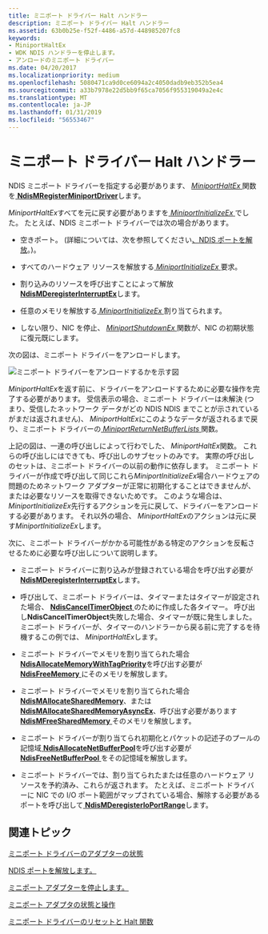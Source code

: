 ```yaml
---
title: ミニポート ドライバー Halt ハンドラー
description: ミニポート ドライバー Halt ハンドラー
ms.assetid: 63b0b25e-f52f-4486-a57d-448985207fc8
keywords:
- MiniportHaltEx
- WDK NDIS ハンドラーを停止します。
- アンロードのミニポート ドライバー
ms.date: 04/20/2017
ms.localizationpriority: medium
ms.openlocfilehash: 5080471ca9d0ce6094a2c4050dadb9eb352b5ea4
ms.sourcegitcommit: a33b7978e22d5bb9f65ca7056f955319049a2e4c
ms.translationtype: MT
ms.contentlocale: ja-JP
ms.lasthandoff: 01/31/2019
ms.locfileid: "56553467"
---
```

# <a name="miniport-driver-halt-handler"></a>ミニポート ドライバー Halt ハンドラー





NDIS ミニポート ドライバーを指定する必要があります、 [ *MiniportHaltEx* ](https://msdn.microsoft.com/library/windows/hardware/ff559388)関数を[ **NdisMRegisterMiniportDriver**](https://msdn.microsoft.com/library/windows/hardware/ff563654)します。

*MiniportHaltEx*すべてを元に戻す必要がありますを[ *MiniportInitializeEx* ](https://msdn.microsoft.com/library/windows/hardware/ff559389)でした。 たとえば、NDIS ミニポート ドライバーでは次の場合があります。

-   空きポート。 (詳細については、次を参照してください[、NDIS ポートを解放](freeing-an-ndis-port.md)。)。

-   すべてのハードウェア リソースを解放する[ *MiniportInitializeEx* ](https://msdn.microsoft.com/library/windows/hardware/ff559389)要求。

-   割り込みのリソースを呼び出すことによって解放[ **NdisMDeregisterInterruptEx**](https://msdn.microsoft.com/library/windows/hardware/ff563575)します。

-   任意のメモリを解放する[ *MiniportInitializeEx* ](https://msdn.microsoft.com/library/windows/hardware/ff559389)割り当てられます。

-   しない限り、NIC を停止、 [ *MiniportShutdownEx* ](https://msdn.microsoft.com/library/windows/hardware/ff559449)関数が、NIC の初期状態に復元既にします。

次の図は、ミニポート ドライバーをアンロードします。

![ミニポート ドライバーをアンロードするかを示す図](images/207-11.png)

*MiniportHaltEx*を返す前に、ドライバーをアンロードするために必要な操作を完了する必要があります。 受信表示の場合、ミニポート ドライバーは未解決 (つまり、受信したネットワーク データがどの NDIS NDIS までことが示されているがまだは返されません)、 *MiniportHaltEx*にこのようなデータが返されるまで戻り、ミニポート ドライバーの[ *MiniportReturnNetBufferLists* ](https://msdn.microsoft.com/library/windows/hardware/ff559437)関数。

上記の図は、一連の呼び出しによって行わでした、 *MiniportHaltEx*関数。 これらの呼び出しにはできても、呼び出しのサブセットのみです。 実際の呼び出しのセットは、ミニポート ドライバーの以前の動作に依存します。 ミニポート ドライバーが作成で呼び出して同じこれら*MiniportInitializeEx*場合ハードウェアの問題のためネットワーク アダプターが正常に初期化することはできませんが、または必要なリソースを取得できないためです。 このような場合は、 *MiniportInitializeEx*先行するアクションを元に戻して、ドライバーをアンロードする必要があります。 それ以外の場合、 *MiniportHaltEx*のアクションは元に戻す*MiniportInitializeEx*します。

次に、ミニポート ドライバーがかかる可能性がある特定のアクションを反転させるために必要な呼び出しについて説明します。

-   ミニポート ドライバーに割り込みが登録されている場合を呼び出す必要が[ **NdisMDeregisterInterruptEx**](https://msdn.microsoft.com/library/windows/hardware/ff563575)します。

-   呼び出して、ミニポート ドライバーは、タイマーまたはタイマーが設定された場合、 [ **NdisCancelTimerObject** ](https://msdn.microsoft.com/library/windows/hardware/ff561624)のために作成した各タイマー。 呼び出し**NdisCancelTimerObject**失敗した場合、タイマーが既に発生しました。 ミニポート ドライバーが、タイマーのハンドラーから戻る前に完了するを待機するこの例では、 *MiniportHaltEx*します。

-   ミニポート ドライバーでメモリを割り当てられた場合[ **NdisAllocateMemoryWithTagPriority**](https://msdn.microsoft.com/library/windows/hardware/ff561606)を呼び出す必要が[ **NdisFreeMemory** ](https://msdn.microsoft.com/library/windows/hardware/ff562577)にそのメモリを解放します。

-   ミニポート ドライバーでメモリを割り当てられた場合[ **NdisMAllocateSharedMemory**](https://msdn.microsoft.com/library/windows/hardware/ff562782)、または[ **NdisMAllocateSharedMemoryAsyncEx**](https://msdn.microsoft.com/library/windows/hardware/ff562784)、呼び出す必要があります[ **NdisMFreeSharedMemory** ](https://msdn.microsoft.com/library/windows/hardware/ff563589)そのメモリを解放します。

-   ミニポート ドライバーが割り当てられ初期化とパケットの記述子のプールの記憶域[ **NdisAllocateNetBufferPool**](https://msdn.microsoft.com/library/windows/hardware/ff561611)を呼び出す必要が[ **NdisFreeNetBufferPool** ](https://msdn.microsoft.com/library/windows/hardware/ff562592)をその記憶域を解放します。

-   ミニポート ドライバーでは、割り当てられたまたは任意のハードウェア リソースを予約済み、これらが返されます。 たとえば、ミニポート ドライバーに NIC での I/O ポート範囲がマップされている場合、解除する必要があるポートを呼び出して[ **NdisMDeregisterIoPortRange**](https://msdn.microsoft.com/library/windows/hardware/ff563577)します。

## <a name="related-topics"></a>関連トピック


[ミニポート ドライバーのアダプターの状態](adapter-states-of-a-miniport-driver.md)

[NDIS ポートを解放します。](freeing-an-ndis-port.md)

[ミニポート アダプターを停止します。](halting-a-miniport-adapter.md)

[ミニポート アダプタの状態と操作](miniport-adapter-states-and-operations.md)

[ミニポート ドライバーのリセットと Halt 関数](https://msdn.microsoft.com/library/windows/hardware/ff564064)

 

 






